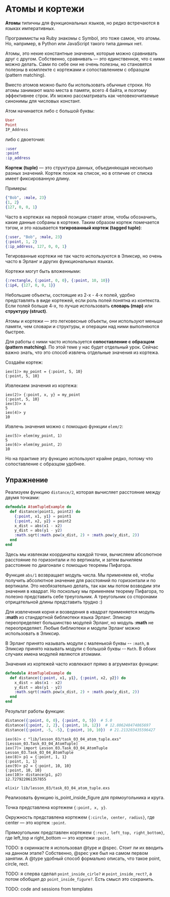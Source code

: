 # Атомы и кортежи

**Атомы** типичны для функциональных языков, но редко встречаются в языках императивных. 

Программисты на Ruby знакомы с Symbol, это тоже самое, что атомы. Но, например, в Python или JavaScript такого типа данных нет.

Атомы, это некие константные значения, которые можно сравнивать друг с другом. Собственно, сравнивать — это единственное, что с ними можно делать. Сами по себе они не очень полезны, но становятся полезны в комплекте с кортежами и сопоставлением с образцом (pattern matching).

Вместо атомов можно было бы использовать обычные строки. Но атомы занимают мало места в памяти, всего 4 байта, и поэтому эффективнее строк. Их можно рассматривать как человекочитаемые синонимы для числовых констант.

Атом начинается либо с большой буквы:

```elixir
User
Point
IP_Address
```

либо с двоеточия:

```elixir
:user
:point
:ip_address
```

**Кортеж (tuple)** — это структура данных, объединяющая несколько разных значений. Кортеж похож на список, но в отличие от списка имеет фиксированную длину. 

Примеры:

```elixir
{"Bob", :male, 23}
{1, 2}
{127, 0, 0, 1}
```

Часто в кортежах на первой позиции ставят атом, чтобы обозначить, какие данные собраны в кортеже. Таким образом кортеж помечается тэгом, и это называется **тэгированный кортеж (tagged tuple)**:

```elixir
{:user, "Bob", :male, 23}
{:point, 1, 2}
{:ip_address, 127, 0, 0, 1}
```

Тегированные кортежи не так часто используются в Эликсир, но очень часто в Эрланг и других функциональных языках.

Кортежи могут быть вложенными:

```elixir
{:rectangle, {:point, 0, 0}, {:point, 10, 10}}
{:ip4, {127, 0, 0, 1}}
```

Небольшие объекты, состоящие из 2-х - 4-х полей, удобно представлять в виде кортежей, если роль полей понятна из контекста. Если полей больше 4-х, то лучше использовать **словарь (map)** или **структуру (struct)**.

Атомы и кортежи — это легковесные объекты, они используют меньше памяти, чем словари и структуры, и операции над ними выполняются быстрее.

Для работы с ними часто используется **сопоставление с образцом (pattern matching)**. По этой теме у нас будет отдельный урок. Сейчас важно знать, что это способ извлечь отдельные значения из кортежа.

Создаём кортеж:

```elixir-iex
iex(1)> my_point = {:point, 5, 10}
{:point, 5, 10}
```

Извлекаем значения из кортежа:

```elixir-iex
iex(2)> {:point, x, y} = my_point
{:point, 5, 10}
iex(3)> x
5
iex(4)> y
10
```

Извлечь значения можно с помощью функции `elem/2`:

```elixir-iex
iex(5)> elem(my_point, 1)
5
iex(6)> elem(my_point, 2)
10
```

Но на практике эту функцию используют крайне редко, потому что сопоставление с образцом удобнее.

## Упражнение

Реализуем функцию `distance/2`, которая вычисляет расстояние между двумя точками:

```elixir
defmodule AtomTupleExample do
  def distance(point1, point2) do
    {:point, x1, y1} = point1
    {:point, x2, y2} = point2
    x_dist = abs(x1 - x2)
    y_dist = abs(y1 - y2)
    :math.sqrt(:math.pow(x_dist, 2) + :math.pow(y_dist, 2))
  end
end
```

Здесь мы извлекам координаты каждой точки, вычисляем абсолютное расстояние по горизонтали и по вертикали, и затем вычиляем расстояние по диагонали с помощью теоремы Пифагора.

Функция `abs/1` возвращает модуль числа. Мы применяем её, чтобы получить абсолютное значение для расстояний по горизонтали и по вертикали. Это необязательно делать, так как мы потом возводим эти значения в квадрат. Но поскольку мы применяем теорему Пифагора, то полезно представить себе треугольник. А треугольник со сторонами отрицательной длины представить трудно :)

Для извлечения корня и возведения в квадрат применяется модуль **:math** из стандартной библиотеки языка Эрланг. Эликсир переопределяет большинство модулей Эрланг, но модуль **:math** не переопределяет. Любые библиотеки и модули Эрланг можно использовать в Эликсир.

В Эрланг принято называть модули с маленькой буквы -- `:math`, в Эликсир принято называть модули с большой буквы -- `Math`. В обоих случаях имена модулей являются атомами. 

Значения из кортежей часто извлекают прямо в агрументах функции:

```elixir
defmodule AtomTupleExample do
  def distance({:point, x1, y1}, {:point, x2, y2}) do
    x_dist = abs(x1 - x2)
    y_dist = abs(y1 - y2)
    :math.sqrt(:math.pow(x_dist, 2) + :math.pow(y_dist, 2))
  end
end
```

Результат работы функции:

```elixir
distance({:point, 0, 0}, {:point, 0, 5})  # 5.0
distance({:point, 2, 2}, {:point, 10, 12})  # 12.806248474865697
distance({:point, -5, -5}, {:point, 10, 10})  # 21.213203435596427
```

```
iex(6)> c "lib/lesson_03/task_03_04_atom_tuple.exs"
[Lesson_03.Task_03_04_AtomTuple]
iex(7)> import Lesson_03.Task_03_04_AtomTuple
Lesson_03.Task_03_04_AtomTuple
iex(8)> p1 = {:point, 1, 1}
{:point, 1, 1}
iex(9)> p2 = {:point, 10, 10}
{:point, 10, 10}
iex(10)> distance(p1, p2)
12.727922061357855
```

```
elixir lib/lesson_03/task_03_04_atom_tuple.exs
```

Реализовать функцию is_point_inside_figure для прямоугольника и круга.


Точка представлена кортежем `{:point, x, y}`.

Окружность представлена кортежем `{:circle, center, radius}`, где center — это кортеж `:point`.

Прямоугольник представлен кортежем `{:rect, left_top, right_bottom}`, где left_top и right_bottom — это кортежи `:point`.

TODO: в скринкасте я использовал @type и @spec. Стоит ли их вводить на данном этапе? Собственно, @spec уже был на самом первом занятии. А @type удобный способ формально описать, что такое point, circle, rect.

TODO: я сперва сделал `point_inside_cirle?` и `point_inside_rect?`, а потом обобщил до `point_inside_figure?`. Есть смысл это сохранить.

TODO: code and sessions from templates
